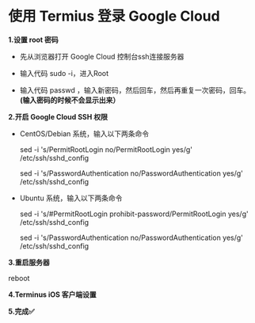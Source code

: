 # 使用 Termius 登录 Google Cloud

**1.设置 root 密码**

- 先从浏览器打开 Google Cloud 控制台ssh连接服务器

- 输入代码 sudo -i，进入Root

- 输入代码 passwd ，输入新密码，然后回车，然后再重复一次密码，回车。**(输入密码的时候不会显示出来）**


**2.开启 Google Cloud SSH 权限**

- CentOS/Debian 系统，输入以下两条命令

    sed -i 's/PermitRootLogin no/PermitRootLogin yes/g' /etc/ssh/sshd_config

    sed -i 's/PasswordAuthentication no/PasswordAuthentication yes/g' /etc/ssh/sshd_config

- Ubuntu 系统，输入以下两条命令

    sed -i 's/#PermitRootLogin prohibit-password/PermitRootLogin yes/g' /etc/ssh/sshd_config

    sed -i 's/PasswordAuthentication no/PasswordAuthentication yes/g' /etc/ssh/sshd_config

**3.重启服务器**

reboot

**4.Terminus iOS 客户端设置**


**5.完成✅**



